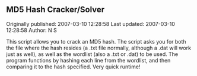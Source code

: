 ## MD5 Hash Cracker/Solver

Originally published: 2007-03-10 12:28:58
Last updated: 2007-03-10 12:28:58
Author: N S

This script allows you to crack an MD5 hash.  The script asks you for both the file where the hash resides (a .txt file normally, although a .dat will work just as well), as well as the wordlist (also a .txt or .dat) to be used.  The program functions by hashing each line from the wordlist, and then comparing it to the hash specified.  Very quick runtime!